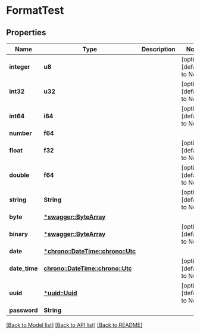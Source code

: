 # FormatTest

## Properties
Name | Type | Description | Notes
------------ | ------------- | ------------- | -------------
**integer** | **u8** |  | [optional] [default to None]
**int32** | **u32** |  | [optional] [default to None]
**int64** | **i64** |  | [optional] [default to None]
**number** | **f64** |  | 
**float** | **f32** |  | [optional] [default to None]
**double** | **f64** |  | [optional] [default to None]
**string** | **String** |  | [optional] [default to None]
**byte** | [***swagger::ByteArray**](ByteArray.md) |  | 
**binary** | [***swagger::ByteArray**](file.md) |  | [optional] [default to None]
**date** | [***chrono::DateTime::<chrono::Utc>**](date.md) |  | 
**date_time** | [**chrono::DateTime::<chrono::Utc>**](DateTime.md) |  | [optional] [default to None]
**uuid** | [***uuid::Uuid**](UUID.md) |  | [optional] [default to None]
**password** | **String** |  | 

[[Back to Model list]](../README.md#documentation-for-models) [[Back to API list]](../README.md#documentation-for-api-endpoints) [[Back to README]](../README.md)


